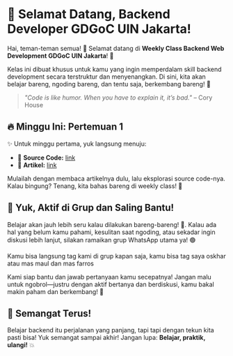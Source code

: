 # 🎉 Selamat Datang, Backend Developer GDGoC UIN Jakarta!

Hai, teman-teman semua! 👋
Selamat datang di **Weekly Class Backend Web Development GDGoC UIN Jakarta**! 🚀

Kelas ini dibuat khusus untuk kamu yang ingin memperdalam skill backend development secara terstruktur dan menyenangkan. Di sini, kita akan belajar bareng, ngoding bareng, dan tentu saja, berkembang bareng! 💪

> _"Code is like humor. When you have to explain it, it’s bad."_ – Cory House

## 🔥 Minggu Ini: Pertemuan 1

✨ Untuk minggu pertama, yuk langsung menuju:

- 📂 **Source Code:** [link](./Pertemuan-1)
- 📄 **Artikel:** [link](./Articles/Pertemuan-1.md)

Mulailah dengan membaca artikelnya dulu, lalu eksplorasi source code-nya. Kalau bingung? Tenang, kita bahas bareng di weekly class! 🤝

## 💬 Yuk, Aktif di Grup dan Saling Bantu!

Belajar akan jauh lebih seru kalau dilakukan bareng-bareng! 🌟. Kalau ada hal yang belum kamu pahami, kesulitan saat ngoding, atau sekadar ingin diskusi lebih lanjut, silakan ramaikan grup WhatsApp utama ya! 🟢

Kamu bisa langsung tag kami di grup kapan saja, kamu bisa tag saya oskhar atau mas maul dan mas farros

Kami siap bantu dan jawab pertanyaan kamu secepatnya!
Jangan malu untuk ngobrol—justru dengan aktif bertanya dan berdiskusi, kamu bakal makin paham dan berkembang! 🚀

## 🚀 Semangat Terus!

Belajar backend itu perjalanan yang panjang, tapi tapi dengan tekun kita pasti bisa!
Yuk semangat sampai akhir! Jangan lupa: **Belajar, praktik, ulangi!** 💥
